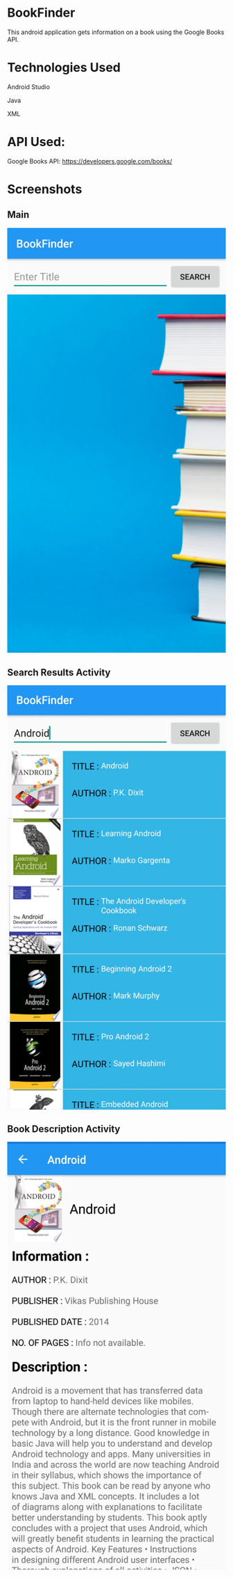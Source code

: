 # BookFinder
This android application gets information on a book using the Google Books API.
# Technologies Used
Android Studio

Java

XML

# API Used:

Google Books API: https://developers.google.com/books/

# Screenshots

## Main

<img src="images/main.jpg" widht="150">

## Search Results Activity

<img src="images/list.jpg" widht="150">

## Book Description Activity

<img src="images/description.jpg" widht="150">

